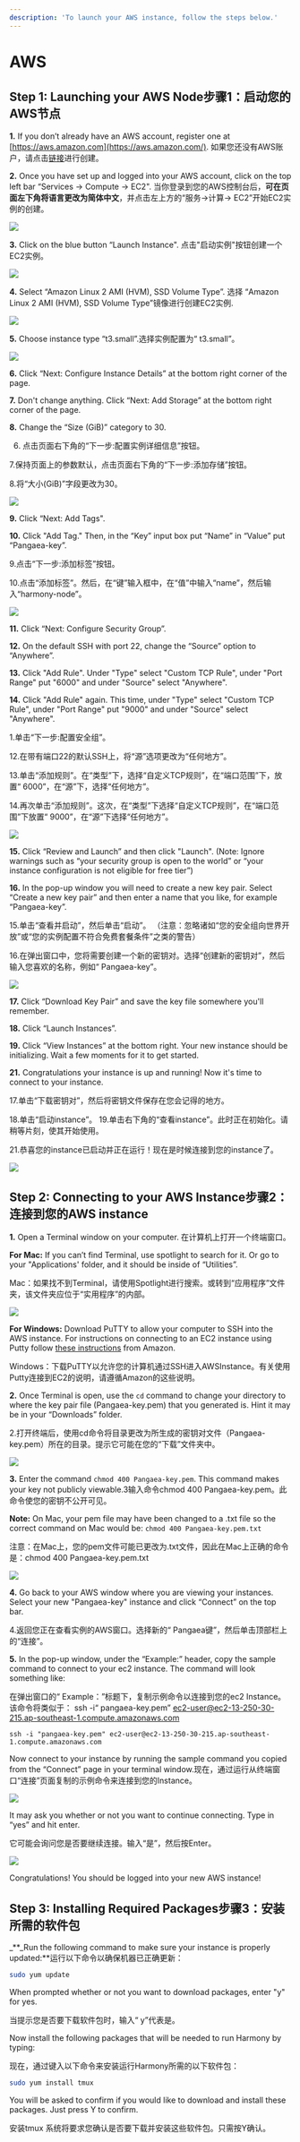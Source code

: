 ```yaml
---
description: 'To launch your AWS instance, follow the steps below.'
---
```


# AWS

## Step 1: Launching your AWS Node步骤1：启动您的AWS节点 <a id="step-1-launching-your-aws-node"></a>

**1.** If you don’t already have an AWS account, register one at [https://aws.amazon.com](https://aws.amazon.com/). 如果您还没有AWS账户，请点击[链接](https://aws.amazon.com/)进行创建。

**2.** Once you have set up and logged into your AWS account, click on the top left bar “Services -&gt; Compute -&gt; EC2". 当你登录到您的AWS控制台后，**可在页面左下角将语言更改为简体中文**，并点击左上方的“服务-&gt;计算-&gt; EC2”开始EC2实例的创建。

![](https://blobs.gitbook.com/assets%2F-M-IDt7HenNiPUXWT_3k%2F-M-SpPev7Rx3tI5_8vit%2F-M-SvY1PztdgOcjd96xZ%2Fassets_-LlDqlxK8e45wuh1WH4h_-LlEvL4ccZjjcXwS1WWY_-LlEoh9qALwq7NrZTaQH_assets%252F-LiQYKCcGux_Ib7Gddno%252F-Lj2HFbsGU29d_abCLle%252F-Lj2HGc3Atm_1mokTWXl%252FAWS-step3%20%281%29.png?alt=media&token=2ab52e1b-9c94-4ae3-bf28-738cbeb9a917)

**3.** Click on the blue button “Launch Instance". 点击"启动实例"按钮创建一个EC2实例。

![](https://blobs.gitbook.com/assets%2F-M-IDt7HenNiPUXWT_3k%2F-M-SpPev7Rx3tI5_8vit%2F-M-Sv_xB0oo1-kzPVcC6%2Fassets_-LlDqlxK8e45wuh1WH4h_-LlEvL4ccZjjcXwS1WWY_-LlEoorXG-dkasj2ahJd_assets%252F-LiQYKCcGux_Ib7Gddno%252F-Lj2HFbsGU29d_abCLle%252F-Lj2HGc5NkR0XElzEk6I%252FAWS-step4.png?alt=media&token=29eea808-5ec5-4a38-b483-8d22c1941c76)

**4.** Select “Amazon Linux 2 AMI \(HVM\), SSD Volume Type”. 选择 “Amazon Linux 2 AMI \(HVM\), SSD Volume Type”镜像进行创建EC2实例.

![](https://blobs.gitbook.com/assets%2F-M-IDt7HenNiPUXWT_3k%2F-M18EnlHhxfs4IlN_Xhi%2F-M18Eym_BjlKXaPChBdj%2Fassets_-LlDqlxK8e45wuh1WH4h_-LlEvL4ccZjjcXwS1WWY_-LlEoyu2o6s4Sjkvm34W_assets%252F-LiQYKCcGux_Ib7Gddno%252F-Lj2HFbsGU29d_abCLle%252F-Lj2HGc7aUnyzpkZdHd7%252FAWS-step5.png?alt=media&token=d89a9daf-e89c-4472-97ff-c2890379be82)

**5.** Choose instance type “t3.small”.选择实例配置为“ t3.small”。

![](https://blobs.gitbook.com/assets%2F-M-IDt7HenNiPUXWT_3k%2F-M18EnlHhxfs4IlN_Xhi%2F-M18F2JIm4erwMfI-q2t%2FScreen%20Shot%202020-02-12%20at%206.20.12%20PM.png?alt=media&token=6eafd968-4468-4b58-b843-5360050982ce)

**6.** Click “Next: Configure Instance Details” at the bottom right corner of the page. 

**7.** Don't change anything. Click “Next: Add Storage” at the bottom right corner of the page. 

**8.** Change the “Size \(GiB\)” category to 30. 

6. 点击页面右下角的“下一步:配置实例详细信息”按钮。

7.保持页面上的参数默认，点击页面右下角的“下一步:添加存储”按钮。

8.将“大小\(GiB\)”字段更改为30。

![](https://blobs.gitbook.com/assets%2F-M-IDt7HenNiPUXWT_3k%2F-M18EnlHhxfs4IlN_Xhi%2F-M18F8KuOllmF1Crzz68%2FScreen%20Shot%202020-02-27%20at%204.01.10%20PM.png?alt=media&token=feb59374-66c5-4e85-adb7-e020c172ad92)

**9.** Click “Next: Add Tags".

**10.** Click "Add Tag." Then, in the “Key” input box put “Name” in “Value” put “Pangaea-key”.

9.点击“下一步:添加标签”按钮。 

10.点击“添加标签”。然后，在“键”输入框中，在“值”中输入“name”，然后输入“harmony-node”。

![](https://blobs.gitbook.com/assets%2F-M-IDt7HenNiPUXWT_3k%2F-M-SpPev7Rx3tI5_8vit%2F-M-SvyBAYVDNioAq1d8n%2Fassets_-LlDqlxK8e45wuh1WH4h_-LlEvL4ccZjjcXwS1WWY_-LlEqF6sFapEJt6e_ruU_Capture.png?alt=media&token=c2319a18-312e-447a-814f-9d204183a32e)

**11.** Click “Next: Configure Security Group”.

**12.** On the default SSH with port 22, change the “Source” option to “Anywhere”.

**13.** Click "Add Rule". Under "Type" select "Custom TCP Rule", under "Port Range" put "6000" and under "Source" select "Anywhere".

**14.** Click "Add Rule" again. This time, under "Type" select "Custom TCP Rule", under "Port Range" put "9000" and under "Source" select "Anywhere".

1.单击“下一步:配置安全组”。 

12.在带有端口22的默认SSH上，将“源”选项更改为“任何地方”。 

13.单击“添加规则”。在“类型”下，选择“自定义TCP规则”，在“端口范围”下，放置“ 6000”，在“源”下，选择“任何地方”。 

14.再次单击“添加规则”。这次，在“类型”下选择“自定义TCP规则”，在“端口范围”下放置“ 9000”，在“源”下选择“任何地方”。

![](https://blobs.gitbook.com/assets%2F-M-IDt7HenNiPUXWT_3k%2F-M-SpPev7Rx3tI5_8vit%2F-M-Sw01Yoy6KQN9QE9PX%2Fassets_-LlDqlxK8e45wuh1WH4h_-Lw56FxOeYv0YR4puCg__-Lw56P4Wvhdd5sBaWFho_security_groups_aws.jpg?alt=media&token=f3004e29-8898-4d6f-8654-37de5d847936)

**15.** Click “Review and Launch” and then click "Launch". \(Note: Ignore warnings such as “your security group is open to the world” or “your instance configuration is not eligible for free tier”\)

**16.** In the pop-up window you will need to create a new key pair. Select “Create a new key pair” and then enter a name that you like, for example “Pangaea-key”.

15.单击“查看并启动”，然后单击“启动”。 （注意：忽略诸如“您的安全组向世界开放”或“您的实例配置不符合免费套餐条件”之类的警告） 

16.在弹出窗口中，您将需要创建一个新的密钥对。选择“创建新的密钥对”，然后输入您喜欢的名称，例如“ Pangaea-key”。

![](https://blobs.gitbook.com/assets%2F-M-IDt7HenNiPUXWT_3k%2F-M-SpPev7Rx3tI5_8vit%2F-M-Sw3fLntQmXXvy3JHd%2Fassets_-LlDqlxK8e45wuh1WH4h_-LlEvL4ccZjjcXwS1WWY_-LlEqxD-n79Fd0kkMCF3_Capture.png?alt=media&token=673b6e2c-f70a-4a36-8485-751f3becad99)

**17.** Click “Download Key Pair” and save the key file somewhere you'll remember.

**18.** Click “Launch Instances”.

**19.** Click “View Instances” at the bottom right. Your new instance should be initializing. Wait a few moments for it to get started.

**21.** Congratulations your instance is up and running! Now it's time to connect to your instance.

17.单击“下载密钥对”，然后将密钥文件保存在您会记得的地方。 

18.单击“启动instance”。 19.单击右下角的“查看instance”。此时正在初始化。请稍等片刻，使其开始使用。

21.恭喜您的instance已启动并正在运行！现在是时候连接到您的instance了。

![](https://blobs.gitbook.com/assets%2F-M-IDt7HenNiPUXWT_3k%2F-M18Fj8DCAY2KtBma_zp%2F-M18G50wfliuTSWxfFPs%2Fassets_-LlDqlxK8e45wuh1WH4h_-LlEvL4ccZjjcXwS1WWY_-LlErACMN7pbdPNpbeia_assets%252F-LiQYKCcGux_Ib7Gddno%252F-Lj2HFbsGU29d_abCLle%252F-Lj2HGcJYpniB9O_xpMo%252FAWS-step21.png?alt=media&token=cbd9a6fb-c7dd-43db-83cd-bfc8026058a8)

## Step 2: Connecting to your AWS Instance步骤2：连接到您的AWS instance <a id="step-2-connecting-to-your-aws-instance"></a>

**1.** Open a Terminal window on your computer. 在计算机上打开一个终端窗口。 

**For Mac:** If you can’t find Terminal, use spotlight to search for it. Or go to your "Applications' folder, and it should be inside of “Utilities”.

Mac：如果找不到Terminal，请使用Spotlight进行搜索。或转到“应用程序”文件夹，该文件夹应位于“实用程序”的内部。

![](https://blobs.gitbook.com/assets%2F-M-IDt7HenNiPUXWT_3k%2F-M-SpPev7Rx3tI5_8vit%2F-M-SwDSVomei_wm8RgU8%2Fassets_-LlDqlxK8e45wuh1WH4h_-LlEvL4ccZjjcXwS1WWY_-LlErPyudVu-nb4ZLB4D_assets%252F-LiQYKCcGux_Ib7Gddno%252F-Lj2HFbsGU29d_abCLle%252F-Lj2HGcLt-ekXY8UUO4g%252Fkey-step1.png?alt=media&token=04abdbb4-bec6-4c09-94ae-b9aca707139d)

**For Windows:** Download PuTTY to allow your computer to SSH into the AWS instance. For instructions on connecting to an EC2 instance using Putty follow [these instructions](https://docs.aws.amazon.com/quickstarts/latest/vmlaunch/step-2-connect-to-instance.html) from Amazon.

Windows：下载PuTTY以允许您的计算机通过SSH进入AWSInstance。有关使用Putty连接到EC2的说明，请遵循Amazon的这些说明。

**2.** Once Terminal is open, use the `cd` command to change your directory to where the key pair file \(Pangaea-key.pem\) that you generated is. Hint it may be in your “Downloads” folder.

2.打开终端后，使用cd命令将目录更改为所生成的密钥对文件（Pangaea-key.pem）所在的目录。提示它可能在您的“下载”文件夹中。

![](https://blobs.gitbook.com/assets%2F-M-IDt7HenNiPUXWT_3k%2F-M-SpPev7Rx3tI5_8vit%2F-M-SwIfjL7K3O36MS2Lc%2Fassets_-LlDqlxK8e45wuh1WH4h_-LlYZ1j_-40H7bnDrwxD_-LlYgjVgJIwE8kk2L6wF_AWSCDDOWNLAODS.png?alt=media&token=3d58106e-1758-46e7-835e-45efc1a8f6de)

**3.** Enter the command `chmod 400 Pangaea-key.pem`. This command makes your key not publicly viewable.3输入命令chmod 400 Pangaea-key.pem。此命令使您的密钥不公开可见。 

**Note:** On Mac, your pem file may have been changed to a .txt file so the correct command on Mac would be: `chmod 400 Pangaea-key.pem.txt`

注意：在Mac上，您的pem文件可能已更改为.txt文件，因此在Mac上正确的命令是：chmod 400 Pangaea-key.pem.txt

![](https://blobs.gitbook.com/assets%2F-M-IDt7HenNiPUXWT_3k%2F-M1ZJQFhdhIexbw67x-l%2F-M1ZUv7XgOzmLxxNLMUq%2Fimage.png?alt=media&token=ffbf732d-b408-47ce-9179-9d5ac19a22d2)



**4.** Go back to your AWS window where you are viewing your instances. Select your new "Pangaea-key" instance and click “Connect” on the top bar.

4.返回您正在查看实例的AWS窗口。选择新的“ Pangaea键”，然后单击顶部栏上的“连接”。

**5.** In the pop-up window, under the “Example:” header, copy the sample command to connect to your ec2 instance. The command will look something like:

在弹出窗口的“ Example：”标题下，复制示例命令以连接到您的ec2 Instance。该命令将类似于： ssh -i“ pangaea-key.pem” ec2-user@ec2-13-250-30-215.ap-southeast-1.compute.amazonaws.com

```text
ssh -i "pangaea-key.pem" ec2-user@ec2-13-250-30-215.ap-southeast-1.compute.amazonaws.com
```

Now connect to your instance by running the sample command you copied from the “Connect” page in your terminal window.现在，通过运行从终端窗口“连接”页面复制的示例命令来连接到您的Instance。

![](https://blobs.gitbook.com/assets%2F-M-IDt7HenNiPUXWT_3k%2F-M1ZJQFhdhIexbw67x-l%2F-M1ZVNJoWUwvEOWQ5xFq%2Fimage.png?alt=media&token=b998d9af-6344-48bd-ae7f-1523787b30c4)

It may ask you whether or not you want to continue connecting. Type in “yes” and hit enter.

它可能会询问您是否要继续连接。输入“是”，然后按Enter。

![](https://blobs.gitbook.com/assets%2F-M-IDt7HenNiPUXWT_3k%2F-M-SpPev7Rx3tI5_8vit%2F-M-SwU2UBsT7Dov4WsF6%2Fassets_-LlDqlxK8e45wuh1WH4h_-LlYZ1j_-40H7bnDrwxD_-LlYiEuvvkCZfCrmaujP_AWSpangaeaConnected.png?alt=media&token=0b089e53-81bf-49b0-acc3-7ea47f5e9f55)

Congratulations! You should be logged into your new AWS instance!

## Step 3: Installing Required Packages步骤3：安装所需的软件包 

_\*\*_Run the following command to make sure your instance is properly updated:\*\*运行以下命令以确保机器已正确更新： 

```bash
sudo yum update
```

When prompted whether or not you want to download packages, enter "y" for yes.

当提示您是否要下载软件包时，输入“ y”代表是。 

Now install the following packages that will be needed to run Harmony by typing:

现在，通过键入以下命令来安装运行Harmony所需的以下软件包： 

```bash
sudo yum install tmux
```

You will be asked to confirm if you would like to download and install these packages. Just press Y to confirm.

安装tmux 系统将要求您确认是否要下载并安装这些软件包。只需按Y确认。

